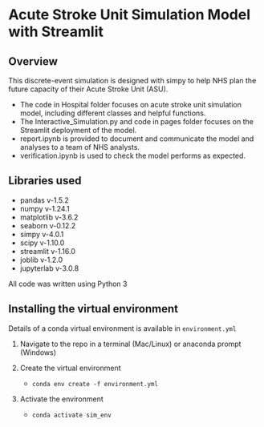# Acute Stroke Unit Simulation Model with Streamlit
## Overview
This discrete-event simulation is designed with simpy to help NHS plan the future capacity of their Acute Stroke Unit (ASU).

- The code in Hospital folder focuses on acute stroke unit simulation model, including  different classes and helpful functions.
- The Interactive_Simulation.py and code in pages folder focuses on the Streamlit deployment of the model.
- report.ipynb is provided to document and communicate the model and analyses to a team of NHS analysts.
- verification.ipynb is used to check the model performs as expected.

## Libraries used
- pandas v-1.5.2
- numpy v-1.24.1
- matplotlib v-3.6.2
- seaborn v-0.12.2
- simpy v-4.0.1
- scipy v-1.10.0
- streamlit v-1.16.0
- joblib v-1.2.0
- jupyterlab v-3.0.8

All code was written using Python 3

## Installing the virtual environment
Details of a conda virtual environment is available in `environment.yml`

1. Navigate to the repo in a terminal (Mac/Linux) or anaconda prompt (Windows)
2. Create the virtual environment
    * `conda env create -f environment.yml`

3. Activate the environment
    * `conda activate sim_env`
